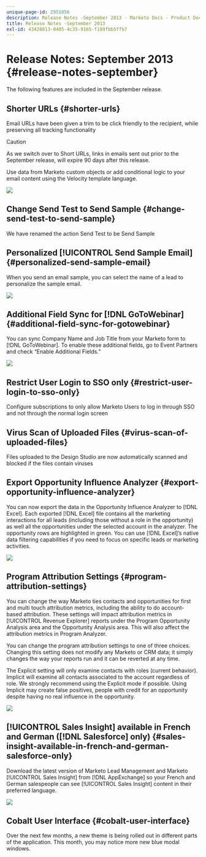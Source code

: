 ```yaml
---
unique-page-id: 2951056
description: Release Notes -September 2013 - Marketo Docs - Product Documentation
title: Release Notes -September 2013
exl-id: 43428813-0405-4c35-9165-f189fbb5ffb7
---
```

# Release Notes: September 2013 {#release-notes-september}

The following features are included in the September release.

## Shorter URLs {#shorter-urls}

Email URLs have been given a trim to be click friendly to the recipient, while preserving all tracking functionality

>[!CAUTION]
>
>As we switch over to Short URLs, links in emails sent out prior to the September release, will expire 90 days after this release.

Use data from Marketo custom objects or add conditional logic to your email content using the Velocity template language.

![](assets/image2014-9-22-17-3a10-3a56.png)

## Change Send Test to Send Sample {#change-send-test-to-send-sample}

We have renamed the action Send Test to be Send Sample

## Personalized [!UICONTROL Send Sample Email] {#personalized-send-sample-email}

When you send an email sample, you can select the name of a lead to personalize the sample email.

![](assets/image2014-9-22-17-3a11-3a22.png)

## Additional Field Sync for [!DNL GoToWebinar] {#additional-field-sync-for-gotowebinar}

You can sync Company Name and Job Title from your Marketo form to [!DNL GoToWebinar]. To enable these additional fields, go to Event Partners and check “Enable Additional Fields.”

![](assets/image2014-9-22-17-3a11-3a53.png)

## Restrict User Login to SSO only {#restrict-user-login-to-sso-only}

Configure subscriptions to only allow Marketo Users to log in through SSO and not through the normal login screen

## Virus Scan of Uploaded Files {#virus-scan-of-uploaded-files}

Files uploaded to the Design Studio are now automatically scanned and blocked if the files contain viruses

## Export Opportunity Influence Analyzer {#export-opportunity-influence-analyzer}

You can now export the data in the Opportunity Influence Analyzer to [!DNL Excel]. Each exported [!DNL Excel] file contains all the marketing interactions for all leads (including those without a role in the opportunity) as well all the opportunities under the selected account in the analyzer. The opportunity rows are highlighted in green. You can use [!DNL Excel]’s native data filtering capabilities if you need to focus on specific leads or marketing activities.

![](assets/image2014-9-22-17-3a12-3a23.png)

## Program Attribution Settings {#program-attribution-settings}

You can change the way Marketo ties contacts and opportunities for first and multi touch attribution metrics, including the ability to do account-based attribution. These settings will impact attribution metrics in [!UICONTROL Revenue Explorer] reports under the Program Opportunity Analysis area and the Opportunity Analysis area. This will also affect the attribution metrics in Program Analyzer.

You can change the program attribution settings to one of three choices. Changing this setting does not modify any Marketo or CRM data; it simply changes the way your reports run and it can be reverted at any time.

The Explicit setting will only examine contacts with roles (current behavior). Implicit will examine all contacts associated to the account regardless of role. We strongly recommend using the Explicit mode if possible. Using Implicit may create false positives, people with credit for an opportunity despite having no real influence in the opportunity.

![](assets/image2014-9-22-17-3a12-3a43.png)

## [!UICONTROL Sales Insight] available in French and German ([!DNL Salesforce] only) {#sales-insight-available-in-french-and-german-salesforce-only}

Download the latest version of Marketo Lead Management and Marketo [!UICONTROL Sales Insight] from [!DNL AppExchange] so your French and German salespeople can see [!UICONTROL Sales Insight] content in their preferred language.

![](assets/image2014-9-22-17-3a13-3a12.png)

## Cobalt User Interface {#cobalt-user-interface}

Over the next few months, a new theme is being rolled out in different parts of the application. This month, you may notice more new blue modal windows.
